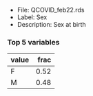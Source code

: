 

* File: QCOVID_feb22.rds
* Label: Sex
* Description: Sex at birth

### Top 5 variables
| value   |   frac |
|:--------|-------:|
| F       |   0.52 |
| M       |   0.48 |
        